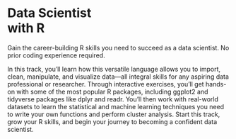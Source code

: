 # Data Scientist <br> with R

Gain the career-building R skills you need to succeed as a data scientist. No prior coding experience required.

In this track, you’ll learn how this versatile language allows you to import, clean, manipulate, and visualize data—all integral skills for any aspiring data professional or researcher. Through interactive exercises, you’ll get hands-on with some of the most popular R packages, including ggplot2 and tidyverse packages like dplyr and readr. You’ll then work with real-world datasets to learn the statistical and machine learning techniques you need to write your own functions and perform cluster analysis. Start this track, grow your R skills, and begin your journey to becoming a confident data scientist.
